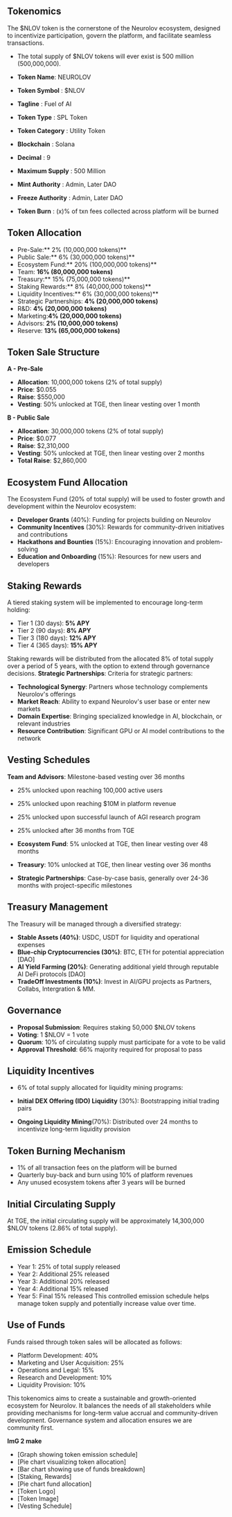## **Tokenomics**
The $NLOV token is the cornerstone of the Neurolov ecosystem, designed to incentivize participation, govern the platform, and facilitate seamless transactions. 

- The total supply of $NLOV tokens will ever exist is 500 million (500,000,000).

- **Token Name**: NEUROLOV 
- **Token Symbol** : $NLOV 
- **Tagline** : Fuel of AI
- **Token Type** : SPL Token
- **Token Category** : Utility Token
- **Blockchain** : Solana
- **Decimal** : 9 
- **Maximum Supply** : 500 Million 
- **Mint Authority** : Admin, Later DAO
- **Freeze Authority** : Admin, Later DAO
- **Token Burn** : (x)% of txn fees collected across platform will be burned

## **Token Allocation**
- Pre-Sale:** 2% (10,000,000 tokens)**
- Public Sale:** 6% (30,000,000 tokens)**
- Ecosystem Fund:** 20% (100,000,000 tokens)**
- Team: **16% (80,000,000 tokens)**
- Treasury:** 15% (75,000,000 tokens)**
- Staking Rewards:** 8% (40,000,000 tokens)**
- Liquidity Incentives:** 6% (30,000,000 tokens)**
- Strategic Partnerships: **4% (20,000,000 tokens)**
- R&D: **4% (20,000,000 tokens)**
- Marketing:**4% (20,000,000 tokens)**
- Advisors: **2% (10,000,000 tokens)**
- Reserve: **13% (65,000,000 tokens)**

## **Token Sale Structure**
**A - Pre-Sale**
   - **Allocation**: 10,000,000 tokens (2% of total supply)
   - **Price**: $0.055
   - **Raise**: $550,000
   - **Vesting**: 50% unlocked at TGE, then linear vesting over 1 month

**B - Public Sale**
   - **Allocation**: 30,000,000 tokens (2% of total supply)
   - **Price**: $0.077
   - **Raise**: $2,310,000
   - **Vesting**: 50% unlocked at TGE, then linear vesting over 2 months
   - **Total Raise**: $2,860,000

## **Ecosystem Fund Allocation**
The Ecosystem Fund (20% of total supply) will be used to foster growth and development within the Neurolov ecosystem:
- **Developer Grants** (40%): Funding for projects building on Neurolov
- **Community Incentives** (30%): Rewards for community-driven initiatives and contributions
- **Hackathons and Bounties** (15%): Encouraging innovation and problem-solving
- **Education and Onboarding** (15%): Resources for new users and developers

## **Staking Rewards**
A tiered staking system will be implemented to encourage long-term holding:
- Tier 1 (30 days): **5% APY**
- Tier 2 (90 days): **8% APY**
- Tier 3 (180 days): **12% APY**
- Tier 4 (365 days): **15% APY**

Staking rewards will be distributed from the allocated 8% of total supply over a period of 5 years, with the option to extend through governance decisions.
**Strategic Partnerships**: Criteria for strategic partners:
- **Technological Synergy**: Partners whose technology complements Neurolov's offerings
- **Market Reach**: Ability to expand Neurolov's user base or enter new markets
- **Domain Expertise**: Bringing specialized knowledge in AI, blockchain, or relevant industries
- **Resource Contribution**: Significant GPU or AI model contributions to the network

## **Vesting Schedules**
**Team and Advisors**: Milestone-based vesting over 36 months
- 25% unlocked upon reaching 100,000 active users
- 25% unlocked upon reaching $10M in platform revenue
- 25% unlocked upon successful launch of AGI research program
- 25% unlocked after 36 months from TGE

- **Ecosystem Fund**: 5% unlocked at TGE, then linear vesting over 48 months
- **Treasury**: 10% unlocked at TGE, then linear vesting over 36 months
- **Strategic Partnerships**: Case-by-case basis, generally over 24-36 months with project-specific milestones

## **Treasury Management**
The Treasury will be managed through a diversified strategy:
- **Stable Assets (40%)**: USDC, USDT for liquidity and operational expenses
- **Blue-chip Cryptocurrencies (30%)**: BTC, ETH for potential appreciation [DAO]
- **AI Yield Farming (20%)**: Generating additional yield through reputable AI DeFi protocols [DAO]
- **TradeOff Investments (10%)**: Invest in AI/GPU projects as Partners, Collabs, Intergration & MM. 

## **Governance**
- **Proposal Submission**: Requires staking 50,000 $NLOV tokens
- **Voting**: 1 $NLOV = 1 vote
- **Quorum**: 10% of circulating supply must participate for a vote to be valid
- **Approval Threshold**: 66% majority required for proposal to pass

## **Liquidity Incentives**
- 6% of total supply allocated for liquidity mining programs:

- **Initial DEX Offering (IDO) Liquidity** (30%): Bootstrapping initial trading pairs
- **Ongoing Liquidity Mining**(70%): Distributed over 24 months to incentivize long-term liquidity provision

## **Token Burning Mechanism**
- 1% of all transaction fees on the platform will be burned
- Quarterly buy-back and burn using 10% of platform revenues
- Any unused ecosystem tokens after 3 years will be burned

## **Initial Circulating Supply**
At TGE, the initial circulating supply will be approximately 14,300,000 $NLOV tokens (2.86% of total supply).

## **Emission Schedule**
- Year 1: 25% of total supply released
- Year 2: Additional 25% released
- Year 3: Additional 20% released
- Year 4: Additional 15% released
- Year 5: Final 15% released
This controlled emission schedule helps manage token supply and potentially increase value over time.

## **Use of Funds**
Funds raised through token sales will be allocated as follows:
- Platform Development: 40%
- Marketing and User Acquisition: 25%
- Operations and Legal: 15%
- Research and Development: 10%
- Liquidity Provision: 10%


This tokenomics aims to create a sustainable and growth-oriented ecosystem for Neurolov. It balances the needs of all stakeholders while providing mechanisms for long-term value accrual and community-driven development. Governance system and allocation ensures we are community first. 

**ImG 2 make**

- [Graph showing token emission schedule]
- [Pie chart visualizing token allocation]
- [Bar chart showing use of funds breakdown]
- [Staking, Rewards] 
- [Pie chart fund allocation]
- [Token Logo] 
- [Token Image] 
- [Vesting Schedule] 
